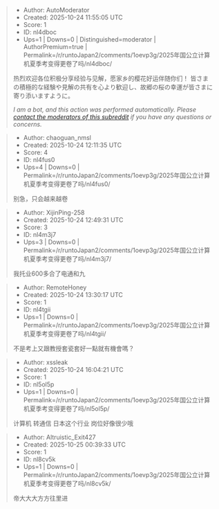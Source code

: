 > - Author: AutoModerator
> - Created: 2025-10-24 11:55:05 UTC
> - Score: 1
> - ID: nl4dboc
> - Ups=1 | Downs=0 | Distinguished=moderator | AuthorPremium=true | Permalink=/r/runtoJapan2/comments/1oevp3g/2025年国公立计算机夏季考变得更卷了吗/nl4dboc/
>
> 热烈欢迎各位积极分享经验与见解，愿家乡的樱花好运伴随你们！
> 皆さまの積極的な経験や見解の共有を心より歓迎し、故郷の桜の幸運が皆さまに寄り添いますように。
> 
> *I am a bot, and this action was performed automatically. Please [contact the moderators of this subreddit](/message/compose/?to=/r/runtoJapan2) if you have any questions or concerns.*

> - Author: chaoguan_nmsl
> - Created: 2025-10-24 12:11:35 UTC
> - Score: 4
> - ID: nl4fus0
> - Ups=4 | Downs=0 | Permalink=/r/runtoJapan2/comments/1oevp3g/2025年国公立计算机夏季考变得更卷了吗/nl4fus0/
>
> 别急，只会越来越卷

> - Author: XijinPing-258
> - Created: 2025-10-24 12:49:31 UTC
> - Score: 3
> - ID: nl4m3j7
> - Ups=3 | Downs=0 | Permalink=/r/runtoJapan2/comments/1oevp3g/2025年国公立计算机夏季考变得更卷了吗/nl4m3j7/
>
> 我托业600多合了电通和九

> - Author: RemoteHoney
> - Created: 2025-10-24 13:30:17 UTC
> - Score: 1
> - ID: nl4tgii
> - Ups=1 | Downs=0 | Permalink=/r/runtoJapan2/comments/1oevp3g/2025年国公立计算机夏季考变得更卷了吗/nl4tgii/
>
> 不是考上又跟教授套瓷套好一點就有機會嗎？

> - Author: xssleak
> - Created: 2025-10-24 16:04:21 UTC
> - Score: 1
> - ID: nl5ol5p
> - Ups=1 | Downs=0 | Permalink=/r/runtoJapan2/comments/1oevp3g/2025年国公立计算机夏季考变得更卷了吗/nl5ol5p/
>
> 计算机 转通信 日本这个行业 岗位好像很少哦

> - Author: Altruistic_Exit427
> - Created: 2025-10-25 00:39:33 UTC
> - Score: 1
> - ID: nl8cv5k
> - Ups=1 | Downs=0 | Permalink=/r/runtoJapan2/comments/1oevp3g/2025年国公立计算机夏季考变得更卷了吗/nl8cv5k/
>
> 帝大大大方方往里进
